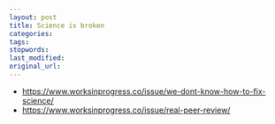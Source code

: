 ```yaml
---
layout: post
title: Science is broken
categories:
tags:
stopwords:
last_modified:
original_url:
---
```


<!--more-->

* https://www.worksinprogress.co/issue/we-dont-know-how-to-fix-science/
* https://www.worksinprogress.co/issue/real-peer-review/

